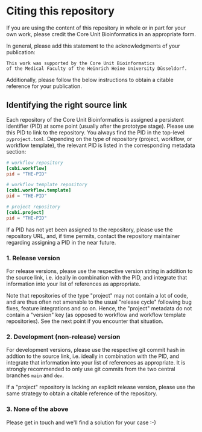 # Citing this repository

If you are using the content of this repository in whole or in part for your own work,
please credit the Core Unit Bioinformatics in an appropriate form.

In general, please add this statement to the acknowledgments of your publication:

    This work was supported by the Core Unit Bioinformatics
    of the Medical Faculty of the Heinrich Heine University Düsseldorf.

Additionally, please follow the below instructions to obtain a citable reference
for your publication.

## Identifying the right source link

Each repository of the Core Unit Bioinformatics is assigned a persistent
identifier (PID) at some point (usually after the prototype stage). Please use
this PID to link to the repository. You always find the PID in the top-level
`pyproject.toml`. Depending on the type of repository (project, workflow, or
workflow template), the relevant PID is listed in the corresponding metadata
section:

```toml
# workflow repository
[cubi.workflow]
pid = "THE-PID"
```

```toml
# workflow template repository
[cubi.workflow.template]
pid = "THE-PID"
```

```toml
# project repository
[cubi.project]
pid = "THE-PID"
```

If a PID has not yet been assigned to the repository, please use the repository URL,
and, if time permits, contact the repository maintainer regarding assigning a PID
in the near future.

### 1. Release version

For release versions, please use the respective version string in addition to the source link,
i.e. ideally in combination with the PID, and integrate that information into your list
of references as appropriate.

Note that repositories of the type "project" may not contain a lot of code, and are thus
often not amenable to the usual "release cycle" following bug fixes, feature integrations and so on.
Hence, the "project" metadata do not contain a "version" key (as opposed to workflow and workflow
template repositories). See the next point if you encounter that situation.

### 2. Development (non-release) version

For development versions, please use the respective git commit hash in addtion to the source link,
i.e. ideally in combination with the PID, and integrate that information into your list
of references as appropriate. It is strongly recommended to only use git commits from the two
central branches `main` and `dev`.

If a "project" repository is lacking an explicit release version, please use the same strategy
to obtain a citable reference of the repository.


### 3. None of the above

Please get in touch and we'll find a solution for your case :-)
